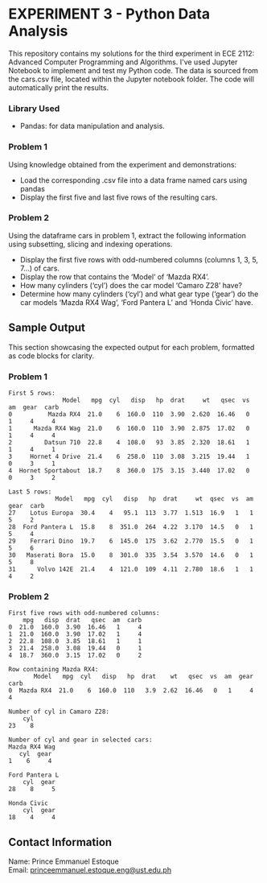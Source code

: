 # EXPERIMENT 3 - Python Data Analysis
This repository contains my solutions for the third experiment in ECE 2112: Advanced Computer Programming and Algorithms. I've used Jupyter Notebook to implement and test my Python code. The data is sourced from the cars.csv file, located within the Jupyter notebook folder. The code will automatically print the results.<br />

### Library Used
- Pandas: for data manipulation and analysis.

### Problem 1
Using knowledge obtained from the experiment and demonstrations:
- Load the corresponding .csv file into a data frame named cars using pandas
- Display the first five and last five rows of the resulting cars.

### Problem 2
Using the dataframe cars in problem 1, extract the following information using subsetting, slicing and indexing operations.
- Display the first five rows with odd-numbered columns (columns 1, 3, 5, 7...) of cars.
- Display the row that contains the ‘Model’ of ‘Mazda RX4’.
- How many cylinders (‘cyl’) does the car model ‘Camaro Z28’ have?
- Determine how many cylinders (‘cyl’) and what gear type (‘gear’) do the car models ‘Mazda RX4 Wag’, ‘Ford Pantera L’ and ‘Honda Civic’ have.

## Sample Output
This section showcasing the expected output for each problem, formatted as code blocks for clarity.
### Problem 1
```
First 5 rows:
               Model   mpg  cyl   disp   hp  drat     wt   qsec  vs  am  gear  carb
0          Mazda RX4  21.0    6  160.0  110  3.90  2.620  16.46   0   1     4     4
1      Mazda RX4 Wag  21.0    6  160.0  110  3.90  2.875  17.02   0   1     4     4
2         Datsun 710  22.8    4  108.0   93  3.85  2.320  18.61   1   1     4     1
3     Hornet 4 Drive  21.4    6  258.0  110  3.08  3.215  19.44   1   0     3     1
4  Hornet Sportabout  18.7    8  360.0  175  3.15  3.440  17.02   0   0     3     2

Last 5 rows:
             Model   mpg  cyl   disp   hp  drat     wt  qsec  vs  am  gear  carb
27    Lotus Europa  30.4    4   95.1  113  3.77  1.513  16.9   1   1     5     2
28  Ford Pantera L  15.8    8  351.0  264  4.22  3.170  14.5   0   1     5     4
29    Ferrari Dino  19.7    6  145.0  175  3.62  2.770  15.5   0   1     5     6
30   Maserati Bora  15.0    8  301.0  335  3.54  3.570  14.6   0   1     5     8
31      Volvo 142E  21.4    4  121.0  109  4.11  2.780  18.6   1   1     4     2
```

### Problem 2
```
First five rows with odd-numbered columns:
    mpg   disp  drat   qsec  am  carb
0  21.0  160.0  3.90  16.46   1     4
1  21.0  160.0  3.90  17.02   1     4
2  22.8  108.0  3.85  18.61   1     1
3  21.4  258.0  3.08  19.44   0     1
4  18.7  360.0  3.15  17.02   0     2

Row containing Mazda RX4:
       Model   mpg  cyl   disp   hp  drat    wt   qsec  vs  am  gear  carb
0  Mazda RX4  21.0    6  160.0  110   3.9  2.62  16.46   0   1     4     4

Number of cyl in Camaro Z28:
    cyl
23    8

Number of cyl and gear in selected cars:
Mazda RX4 Wag
   cyl  gear
1    6     4

Ford Pantera L
    cyl  gear
28    8     5

Honda Civic
    cyl  gear
18    4     4
```

## Contact Information
Name: Prince Emmanuel Estoque<br /> 
Email: princeemmanuel.estoque.eng@ust.edu.ph
